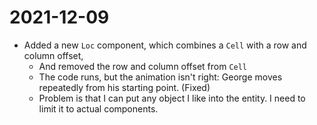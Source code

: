 # 2021-12-09

- Added a new `Loc` component, which combines a `Cell` with a row and column offset,
	- And removed the row and column offset from `Cell`
	- The code runs, but the animation isn't right: George moves repeatedly from his starting point.  (Fixed)
	- Problem is that I can put any object I like into the entity.  I need to limit it to actual components.
